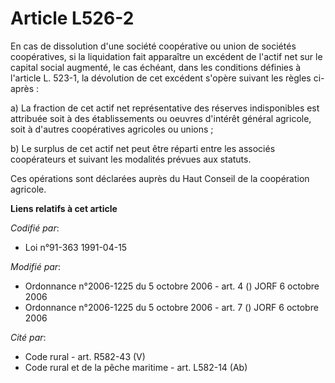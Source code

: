 # Article L526-2

En cas de dissolution d'une société coopérative ou union de sociétés coopératives, si la liquidation fait apparaître un
excédent de l'actif net sur le capital social augmenté, le cas échéant, dans les conditions définies à l'article L. 523-1, la
dévolution de cet excédent s'opère suivant les règles ci-après :

a) La fraction de cet actif net représentative des réserves indisponibles est attribuée soit à des établissements ou oeuvres
d'intérêt général agricole, soit à d'autres coopératives agricoles ou unions ;

b) Le surplus de cet actif net peut être réparti entre les associés coopérateurs et suivant les modalités prévues aux
statuts.

Ces opérations sont déclarées auprès du Haut Conseil de la coopération agricole.

**Liens relatifs à cet article**

_Codifié par_:

  - Loi n°91-363 1991-04-15

_Modifié par_:

  - Ordonnance n°2006-1225 du 5 octobre 2006 - art. 4 () JORF 6 octobre 2006
  - Ordonnance n°2006-1225 du 5 octobre 2006 - art. 7 () JORF 6 octobre 2006

_Cité par_:

  - Code rural - art. R582-43 (V)
  - Code rural et de la pêche maritime - art. L582-14 (Ab)
